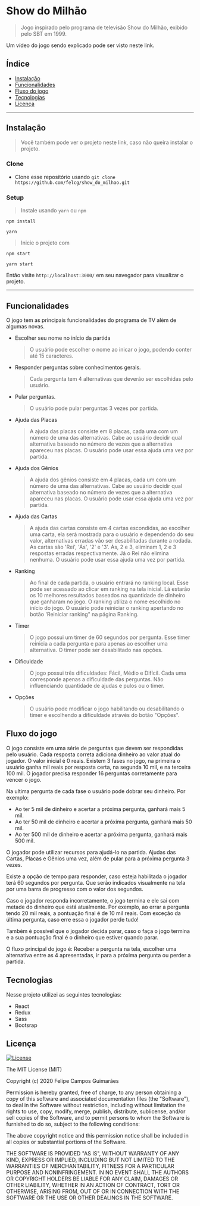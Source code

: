 # Show do Milhão

> Jogo inspirado pelo programa de televisão Show do Milhão, exibido pelo SBT em 1999.

Um vídeo do jogo sendo explicado pode ser visto neste link.

##   Índice

- [Instalação](#instalação)
- [Funcionalidades](#funcionalidades)
- [Fluxo do jogo](#fluxo-do-jogo)
- [Tecnologias ](#tecnologias)
- [Licença](#licença)

---

## Instalação

> Você também pode ver o projeto neste link, caso não queira instalar o projeto.

### Clone

- Clone esse repositório usando `git clone https://github.com/felcg/show_do_milhao.git`

### Setup

> Instale usando `yarn` ou `npm` 

```shell
npm install
```
```shell
yarn
```

> Inicie o projeto com

```shell
npm start
```
```shell
yarn start
```
Então visite `http://localhost:3000/` em seu navegador para visualizar o projeto. 


---

## Funcionalidades
O jogo tem as principais funcionalidades do programa de TV além de algumas novas.

- Escolher seu nome no início da partida
	> O usuário pode escolher o nome ao inicar o jogo, podendo conter até 15 caracteres.
- Responder perguntas sobre conhecimentos gerais.
	> Cada pergunta tem 4 alternativas que deverão ser escolhidas pelo usuário.
- Pular perguntas.
	> O usuário pode pular perguntas 3 vezes por partida.
- Ajuda das Placas 
	> A ajuda das placas consiste em 8 placas, cada uma com um número de uma das alternativas. Cabe ao usuário decidir qual alternativa baseado no número de vezes que a alternativa apareceu nas placas. O usuário pode usar essa ajuda uma vez por partida.
- Ajuda dos Gênios
	> A ajuda dos gênios consiste em 4 placas, cada um com um número de uma das alternativas. Cabe ao usuário decidir qual alternativa baseado no número de vezes que a alternativa apareceu nas placas. O usuário pode usar essa ajuda uma vez por partida.
- Ajuda das Cartas
	> A ajuda das cartas consiste em 4 cartas escondidas, ao escolher uma carta, ela será mostrada para o usuário e dependendo do seu valor, alternativas erradas vão ser desabilitadas durante a rodada. As cartas são 'Rei', 'Ás', '2' e '3'. Ás, 2 e 3, eliminam 1, 2 e 3 respostas erradas respectivamente. Já o Rei não elimina nenhuma. O usuário pode usar essa ajuda uma vez por partida.
- Ranking 
	> Ao final de cada partida, o usuário entrará no ranking local. Esse pode ser acessado ao clicar em ranking na tela inicial. Lá estarão os  10 melhores resultados baseados na quantidade de dinheiro que ganharam no jogo. O ranking utiliza o nome escolhido no início do jogo. O usuário pode reiniciar o ranking apertando no botão 'Reiniciar ranking" na página Ranking.
- Timer
	> O jogo possui um timer de 60 segundos por pergunta. Esse timer reinicia a cada pergunta e para apenas ao escolher uma alternativa. O timer pode ser desabilitado nas opções.
- Dificuldade
	> O jogo possui três dificuldades: Fácil, Médio e Difícil. Cada uma corresponde apenas a dificuldade das perguntas. Não influenciando quantidade de ajudas e pulos ou o timer.
- Opções
	>O usuário pode modificar o jogo habilitando ou desabilitando o timer e escolhendo a dificuldade através do botão "Opções".

## Fluxo do jogo

O jogo consiste em uma série de perguntas que devem ser respondidas pelo usuário. Cada resposta correta adiciona dinheiro ao valor atual do jogador. O valor inicial é 0 reais. 
Existem 3 fases no jogo, na primeira o usuário ganha mil reais por resposta certa, na segunda 10 mil, e na terceira 100 mil. O jogador precisa responder 16 perguntas corretamente para vencer o jogo.

Na ultima pergunta de cada fase o usuário pode dobrar seu dinheiro. Por exemplo:
 - Ao ter 5 mil de dinheiro e acertar a próxima pergunta, ganhará mais 5 mil.
 - Ao ter 50 mil de dinheiro e acertar a próxima pergunta, ganhará mais 50 mil.
 -  Ao ter 500 mil de dinheiro e acertar a próxima pergunta, ganhará mais 500 mil.
 
O jogador pode utilizar recursos para ajudá-lo na partida. Ajudas das Cartas, Placas e Gênios uma vez, além de pular para a próxima pergunta 3 vezes.

Existe a opção de tempo para responder, caso esteja habilitada o jogador terá 60 segundos por pergunta. Que serão indicados visualmente na tela por uma barra de progresso com o valor dos segundos.

Caso o jogador responda incorretamente, o jogo termina e ele sai com metade do dinheiro que está atualmente. Por exemplo, ao errar a pergunta tendo 20 mil reais, a pontuação final é de 10 mil reais. Com exceção da última pergunta, caso erre essa o jogador perde tudo!

Também é possível que o jogador decida parar, caso o faça o jogo termina e a sua pontuação final é o dinheiro que estiver quando parar.

O fluxo principal do jogo é: Receber a pergunta na tela, escolher uma alternativa entre as 4 apresentadas, ir para a próxima pergunta ou perder a partida.

## Tecnologias 
Nesse projeto utilizei as seguintes tecnologias:
- React
- Redux
- Sass
- Bootsrap

## Licença

[![License](http://img.shields.io/:license-mit-blue.svg?style=flat-square)](http://badges.mit-license.org)

The MIT License (MIT)

Copyright (c) 2020 Felipe Campos Guimarães

Permission is hereby granted, free of charge, to any person obtaining a copy of this software and associated documentation files (the "Software"), to deal in the Software without restriction, including without limitation the rights to use, copy, modify, merge, publish, distribute, sublicense, and/or sell copies of the Software, and to permit persons to whom the Software is furnished to do so, subject to the following conditions:

The above copyright notice and this permission notice shall be included in all copies or substantial portions of the Software.

THE SOFTWARE IS PROVIDED "AS IS", WITHOUT WARRANTY OF ANY KIND, EXPRESS OR IMPLIED, INCLUDING BUT NOT LIMITED TO THE WARRANTIES OF MERCHANTABILITY, FITNESS FOR A PARTICULAR PURPOSE AND NONINFRINGEMENT. IN NO EVENT SHALL THE AUTHORS OR COPYRIGHT HOLDERS BE LIABLE FOR ANY CLAIM, DAMAGES OR OTHER LIABILITY, WHETHER IN AN ACTION OF CONTRACT, TORT OR OTHERWISE, ARISING FROM, OUT OF OR IN CONNECTION WITH THE SOFTWARE OR THE USE OR OTHER DEALINGS IN THE SOFTWARE.